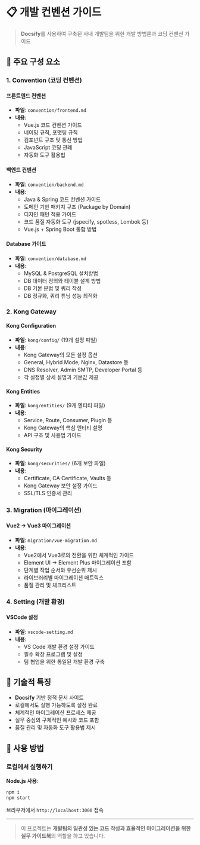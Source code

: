 # 📋 개발 컨벤션 가이드

> **Docsify**를 사용하여 구축된 사내 개발팀을 위한 개발 방법론과 코딩 컨벤션 가이드

## 🎯 주요 구성 요소

### 1. Convention (코딩 컨벤션)

#### 프론트엔드 컨벤션

- **파일**: `convention/frontend.md`
- **내용**:
  - Vue.js 코드 컨벤션 가이드
  - 네이밍 규칙, 포맷팅 규칙
  - 컴포넌트 구조 및 통신 방법
  - JavaScript 코딩 관례
  - 자동화 도구 활용법

#### 백엔드 컨벤션

- **파일**: `convention/backend.md`
- **내용**:
  - Java & Spring 코드 컨벤션 가이드
  - 도메인 기반 패키지 구조 (Package by Domain)
  - 디자인 패턴 적용 가이드
  - 코드 품질 자동화 도구 (jspecify, spotless, Lombok 등)
  - Vue.js + Spring Boot 통합 방법

#### Database 가이드

- **파일**: `convention/database.md`
- **내용**:
  - MySQL & PostgreSQL 설치방법
  - DB 데이터 정의와 테이블 설계 방법
  - DB 기본 문법 및 쿼리 작성
  - DB 정규화, 쿼리 튜닝 성능 최적화

### 2. Kong Gateway

#### Kong Configuration

- **파일**: `kong/config/` (19개 설정 파일)
- **내용**:
  - Kong Gateway의 모든 설정 옵션
  - General, Hybrid Mode, Nginx, Datastore 등
  - DNS Resolver, Admin SMTP, Developer Portal 등
  - 각 설정별 상세 설명과 기본값 제공

#### Kong Entities

- **파일**: `kong/entities/` (9개 엔티티 파일)
- **내용**:
  - Service, Route, Consumer, Plugin 등
  - Kong Gateway의 핵심 엔티티 설명
  - API 구조 및 사용법 가이드

#### Kong Security

- **파일**: `kong/securities/` (6개 보안 파일)
- **내용**:
  - Certificate, CA Certificate, Vaults 등
  - Kong Gateway 보안 설정 가이드
  - SSL/TLS 인증서 관리

### 3. Migration (마이그레이션)

#### Vue2 → Vue3 마이그레이션

- **파일**: `migration/vue-migration.md`
- **내용**:
  - Vue2에서 Vue3로의 전환을 위한 체계적인 가이드
  - Element UI → Element Plus 마이그레이션 포함
  - 단계별 작업 순서와 우선순위 제시
  - 라이브러리별 마이그레이션 매트릭스
  - 품질 관리 및 체크리스트

### 4. Setting (개발 환경)

#### VSCode 설정

- **파일**: `vscode-setting.md`
- **내용**:
  - VS Code 개발 환경 설정 가이드
  - 필수 확장 프로그램 및 설정
  - 팀 협업을 위한 통일된 개발 환경 구축

## 🚀 기술적 특징

- **Docsify** 기반 정적 문서 사이트
- 로컬에서도 실행 가능하도록 설정 완료
- 체계적인 마이그레이션 프로세스 제공
- 실무 중심의 구체적인 예시와 코드 포함
- 품질 관리 및 자동화 도구 활용법 제시

## 📖 사용 방법

### 로컬에서 실행하기

**Node.js 사용**:

```bash
npm i
npm start
```

브라우저에서 `http://localhost:3000` 접속

---

> 이 프로젝트는 **개발팀의 일관성 있는 코드 작성과 효율적인 마이그레이션을 위한 실무 가이드북**의 역할을 하고 있습니다.

